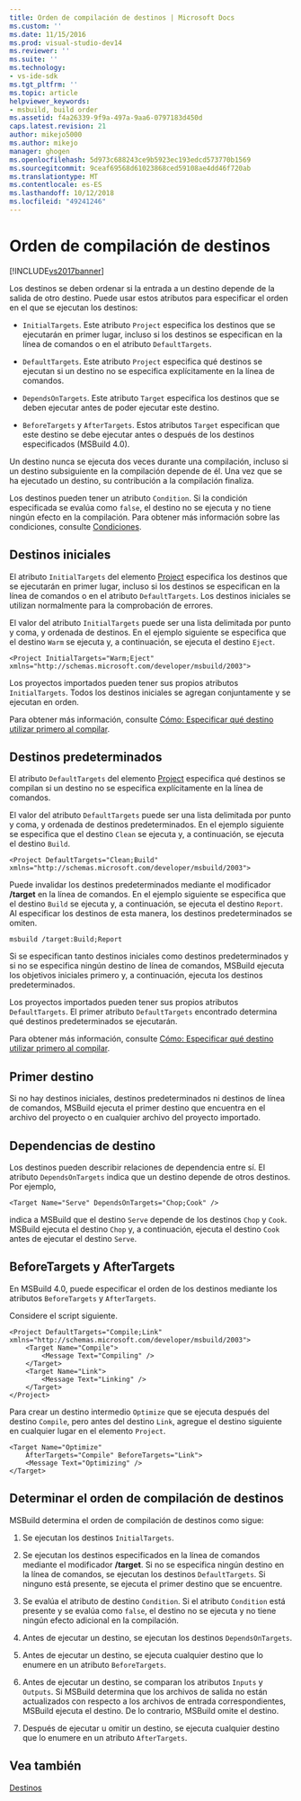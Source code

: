 ```yaml
---
title: Orden de compilación de destinos | Microsoft Docs
ms.custom: ''
ms.date: 11/15/2016
ms.prod: visual-studio-dev14
ms.reviewer: ''
ms.suite: ''
ms.technology:
- vs-ide-sdk
ms.tgt_pltfrm: ''
ms.topic: article
helpviewer_keywords:
- msbuild, build order
ms.assetid: f4a26339-9f9a-497a-9aa6-0797183d450d
caps.latest.revision: 21
author: mikejo5000
ms.author: mikejo
manager: ghogen
ms.openlocfilehash: 5d973c688243ce9b5923ec193edcd573770b1569
ms.sourcegitcommit: 9ceaf69568d61023868ced59108ae4dd46f720ab
ms.translationtype: MT
ms.contentlocale: es-ES
ms.lasthandoff: 10/12/2018
ms.locfileid: "49241246"
---
```

# <a name="target-build-order"></a>Orden de compilación de destinos
[!INCLUDE[vs2017banner](../includes/vs2017banner.md)]

  
Los destinos se deben ordenar si la entrada a un destino depende de la salida de otro destino. Puede usar estos atributos para especificar el orden en el que se ejecutan los destinos:  
  
-   `InitialTargets`. Este atributo `Project` especifica los destinos que se ejecutarán en primer lugar, incluso si los destinos se especifican en la línea de comandos o en el atributo `DefaultTargets`.  
  
-   `DefaultTargets`. Este atributo `Project` especifica qué destinos se ejecutan si un destino no se especifica explícitamente en la línea de comandos.  
  
-   `DependsOnTargets`. Este atributo `Target` especifica los destinos que se deben ejecutar antes de poder ejecutar este destino.  
  
-   `BeforeTargets` y `AfterTargets`. Estos atributos `Target` especifican que este destino se debe ejecutar antes o después de los destinos especificados (MSBuild 4.0).  
  
 Un destino nunca se ejecuta dos veces durante una compilación, incluso si un destino subsiguiente en la compilación depende de él. Una vez que se ha ejecutado un destino, su contribución a la compilación finaliza.  
  
 Los destinos pueden tener un atributo `Condition`. Si la condición especificada se evalúa como `false`, el destino no se ejecuta y no tiene ningún efecto en la compilación. Para obtener más información sobre las condiciones, consulte [Condiciones](../msbuild/msbuild-conditions.md).  
  
## <a name="initial-targets"></a>Destinos iniciales  
 El atributo `InitialTargets` del elemento [Project](../msbuild/project-element-msbuild.md) especifica los destinos que se ejecutarán en primer lugar, incluso si los destinos se especifican en la línea de comandos o en el atributo `DefaultTargets`. Los destinos iniciales se utilizan normalmente para la comprobación de errores.  
  
 El valor del atributo `InitialTargets` puede ser una lista delimitada por punto y coma, y ordenada de destinos. En el ejemplo siguiente se especifica que el destino `Warm` se ejecuta y, a continuación, se ejecuta el destino `Eject`.  
  
```  
<Project InitialTargets="Warm;Eject" xmlns="http://schemas.microsoft.com/developer/msbuild/2003">  
```  
  
 Los proyectos importados pueden tener sus propios atributos `InitialTargets`. Todos los destinos iniciales se agregan conjuntamente y se ejecutan en orden.  
  
 Para obtener más información, consulte [Cómo: Especificar qué destino utilizar primero al compilar](../msbuild/how-to-specify-which-target-to-build-first.md).  
  
## <a name="default-targets"></a>Destinos predeterminados  
 El atributo `DefaultTargets` del elemento [Project](../msbuild/project-element-msbuild.md) especifica qué destinos se compilan si un destino no se especifica explícitamente en la línea de comandos.  
  
 El valor del atributo `DefaultTargets` puede ser una lista delimitada por punto y coma, y ordenada de destinos predeterminados. En el ejemplo siguiente se especifica que el destino `Clean` se ejecuta y, a continuación, se ejecuta el destino `Build`.  
  
```  
<Project DefaultTargets="Clean;Build" xmlns="http://schemas.microsoft.com/developer/msbuild/2003">  
```  
  
 Puede invalidar los destinos predeterminados mediante el modificador **/target** en la línea de comandos. En el ejemplo siguiente se especifica que el destino `Build` se ejecuta y, a continuación, se ejecuta el destino `Report`. Al especificar los destinos de esta manera, los destinos predeterminados se omiten.  
  
 `msbuild /target:Build;Report`  
  
 Si se especifican tanto destinos iniciales como destinos predeterminados y si no se especifica ningún destino de línea de comandos, MSBuild ejecuta los objetivos iniciales primero y, a continuación, ejecuta los destinos predeterminados.  
  
 Los proyectos importados pueden tener sus propios atributos `DefaultTargets`. El primer atributo `DefaultTargets` encontrado determina qué destinos predeterminados se ejecutarán.  
  
 Para obtener más información, consulte [Cómo: Especificar qué destino utilizar primero al compilar](../msbuild/how-to-specify-which-target-to-build-first.md).  
  
## <a name="first-target"></a>Primer destino  
 Si no hay destinos iniciales, destinos predeterminados ni destinos de línea de comandos, MSBuild ejecuta el primer destino que encuentra en el archivo del proyecto o en cualquier archivo del proyecto importado.  
  
## <a name="target-dependencies"></a>Dependencias de destino  
 Los destinos pueden describir relaciones de dependencia entre sí. El atributo `DependsOnTargets` indica que un destino depende de otros destinos. Por ejemplo,  
  
```  
<Target Name="Serve" DependsOnTargets="Chop;Cook" />  
```  
  
 indica a MSBuild que el destino `Serve` depende de los destinos `Chop` y `Cook`. MSBuild ejecuta el destino `Chop` y, a continuación, ejecuta el destino `Cook` antes de ejecutar el destino `Serve`.  
  
## <a name="beforetargets-and-after-targets"></a>BeforeTargets y AfterTargets  
 En MSBuild 4.0, puede especificar el orden de los destinos mediante los atributos `BeforeTargets` y `AfterTargets`.  
  
 Considere el script siguiente.  
  
```  
<Project DefaultTargets="Compile;Link" xmlns="http://schemas.microsoft.com/developer/msbuild/2003">  
    <Target Name="Compile">  
        <Message Text="Compiling" />  
    </Target>  
    <Target Name="Link">  
        <Message Text="Linking" />  
    </Target>  
</Project>  
```  
  
 Para crear un destino intermedio `Optimize` que se ejecuta después del destino `Compile`, pero antes del destino `Link`, agregue el destino siguiente en cualquier lugar en el elemento `Project`.  
  
```  
<Target Name="Optimize"   
    AfterTargets="Compile" BeforeTargets="Link">  
    <Message Text="Optimizing" />  
</Target>  
```  
  
## <a name="determining-the-target-build-order"></a>Determinar el orden de compilación de destinos  
 MSBuild determina el orden de compilación de destinos como sigue:  
  
1.  Se ejecutan los destinos `InitialTargets`.  
  
2.  Se ejecutan los destinos especificados en la línea de comandos mediante el modificador **/target**. Si no se especifica ningún destino en la línea de comandos, se ejecutan los destinos `DefaultTargets`. Si ninguno está presente, se ejecuta el primer destino que se encuentre.  
  
3.  Se evalúa el atributo de destino `Condition`. Si el atributo `Condition` está presente y se evalúa como `false`, el destino no se ejecuta y no tiene ningún efecto adicional en la compilación.  
  
4.  Antes de ejecutar un destino, se ejecutan los destinos `DependsOnTargets`.  
  
5.  Antes de ejecutar un destino, se ejecuta cualquier destino que lo enumere en un atributo `BeforeTargets`.  
  
6.  Antes de ejecutar un destino, se comparan los atributos `Inputs` y `Outputs`. Si MSBuild determina que los archivos de salida no están actualizados con respecto a los archivos de entrada correspondientes, MSBuild ejecuta el destino. De lo contrario, MSBuild omite el destino.  
  
7.  Después de ejecutar u omitir un destino, se ejecuta cualquier destino que lo enumere en un atributo `AfterTargets`.  
  
## <a name="see-also"></a>Vea también  
 [Destinos](../msbuild/msbuild-targets.md)



